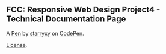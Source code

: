 FCC: Responsive Web Design Project4 - Technical Documentation Page
------------------------------------------------------------------


A [Pen](https://codepen.io/starryxy311/pen/eYmgaqp) by [starryxy](https://codepen.io/starryxy311) on [CodePen](https://codepen.io).

[License](https://codepen.io/starryxy311/pen/eYmgaqp/license).